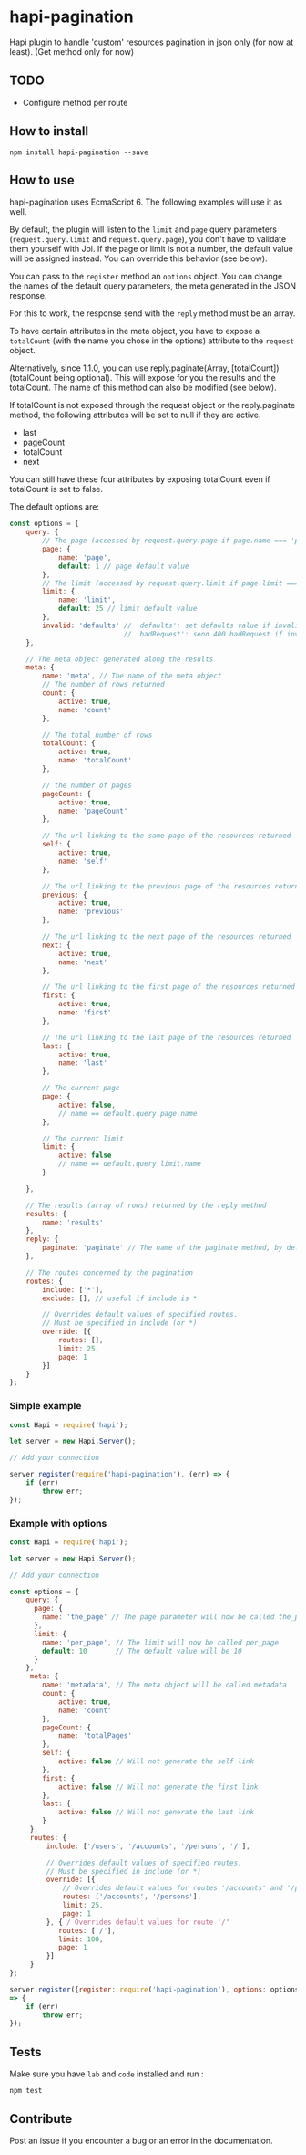 # hapi-pagination

Hapi plugin to handle 'custom' resources pagination in json only (for now at
least). (Get method only for now)

## TODO

* Configure method per route 

## How to install

```
npm install hapi-pagination --save
```

## How to use

hapi-pagination uses EcmaScript 6. The following examples will use it as well.

By default, the plugin will listen to the `limit` and `page` query parameters
 (`request.query.limit` and `request.query.page`), you don't have to validate
 them yourself with Joi. If the page or limit  is not a number, the default
 value will be assigned instead. You can override this behavior (see below).

You can pass to the `register` method an `options` object. You can change the
 names of the default query parameters, the meta generated in the JSON response.

For this to work, the response send with the `reply` method must be an array.

To have certain attributes in the meta object, you have to expose a
`totalCount` (with the name you chose in the options) attribute to the `request` object. 

Alternatively, since 1.1.0, you can use reply.paginate(Array, [totalCount])
(totalCount being optional). This will expose for you the results and the
totalCount. The name of this method can also be modified (see below).

If totalCount is not exposed through the request object 
or the reply.paginate method, the following attributes will be
set to null if they are active.
 * last
 * pageCount
 * totalCount
 * next

You can still have these four attributes by exposing totalCount even if
totalCount is set to false.

The default options are:

```javascript
const options = {
    query: {
        // The page (accessed by request.query.page if page.name === 'page')
        page: {
            name: 'page',
            default: 1 // page default value
        },
        // The limit (accessed by request.query.limit if page.limit === 'limit')
        limit: {
            name: 'limit',
            default: 25 // limit default value
        },
		invalid: 'defaults' // 'defaults': set defaults value if invalid,
							// 'badRequest': send 400 badRequest if invalid
    },

    // The meta object generated along the results
    meta: {
        name: 'meta', // The name of the meta object
        // The number of rows returned
        count: {
            active: true,
            name: 'count'
        },

        // The total number of rows
        totalCount: {
            active: true,
            name: 'totalCount'
        },

        // the number of pages
        pageCount: {
            active: true,
            name: 'pageCount'
        },

        // The url linking to the same page of the resources returned
        self: {
            active: true,
            name: 'self'
        },

        // The url linking to the previous page of the resources returned
        previous: {
            active: true,
            name: 'previous'
        },

        // The url linking to the next page of the resources returned
        next: {
            active: true,
            name: 'next'
        },

        // The url linking to the first page of the resources returned
        first: {
            active: true,
            name: 'first'
        },

        // The url linking to the last page of the resources returned
        last: {
            active: true,
            name: 'last'
        },

        // The current page
        page: {
            active: false,
            // name == default.query.page.name
        },

        // The current limit
        limit: {
            active: false
            // name == default.query.limit.name
        }

    },

    // The results (array of rows) returned by the reply method
    results: {
        name: 'results'
    },
	reply: {
		paginate: 'paginate' // The name of the paginate method, by default: reply.paginate
	},

    // The routes concerned by the pagination
    routes: {
        include: ['*'],
        exclude: [], // useful if include is *

        // Overrides default values of specified routes.
        // Must be specified in include (or *)
        override: [{
            routes: [],
            limit: 25,
            page: 1
        }]
    }
};
```


### Simple example

```javascript
const Hapi = require('hapi');

let server = new Hapi.Server();

// Add your connection

server.register(require('hapi-pagination'), (err) => {
    if (err)
        throw err;
});
```

### Example with options

```javascript
const Hapi = require('hapi');

let server = new Hapi.Server();

// Add your connection

const options = {
    query: {
      page: {
        name: 'the_page' // The page parameter will now be called the_page
      },
      limit: {
        name: 'per_page', // The limit will now be called per_page
        default: 10       // The default value will be 10
      }
    },
     meta: {
        name: 'metadata', // The meta object will be called metadata
        count: {
            active: true,
            name: 'count'
        },
        pageCount: {
            name: 'totalPages'
        },
        self: {
            active: false // Will not generate the self link
        },
        first: {
            active: false // Will not generate the first link
        },
        last: {
            active: false // Will not generate the last link
        }
     },
     routes: {
         include: ['/users', '/accounts', '/persons', '/'],

         // Overrides default values of specified routes.
         // Must be specified in include (or *)
         override: [{
             // Overrides default values for routes '/accounts' and '/persons'
             routes: ['/accounts', '/persons'],
             limit: 25,
             page: 1
         }, { / Overrides default values for route '/'
            routes: ['/'],
            limit: 100,
            page: 1
         }]
     }
};

server.register({register: require('hapi-pagination'), options: options}, (err)
=> {
    if (err)
        throw err;
});
```

## Tests

Make sure you have `lab` and `code` installed and run :

```
npm test
```

## Contribute

Post an issue if you encounter a bug or an error in the documentation.


